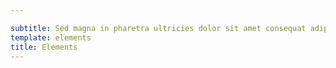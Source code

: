 ```yaml
---

subtitle: Sed magna in pharetra ultricies dolor sit amet consequat adipiscing lorem.
template: elements
title: Elements
---
```

